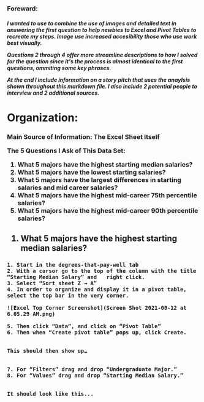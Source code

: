 
<h3>

Foreward:
  
  <h5> 
  
  I wanted to use to combine the use of images and detailed text in answering the first question to help newbies to Excel and Pivot Tables to recreate my steps. Image use increased accesibility those who use work best visually. 
   
  Questions 2 through 4 offer more streamline descriptions to how I solved for the question since it's the process is almost identical to the first questions, ommiting some key phrases. 
  
  At the end I include information on a story pitch that uses the anaylsis shown throughout this markdown file. I also include 2 potential people to interview and 2 additional sources. 

<h1>
Organization:
  
<h3>
  
**Main Source of Information:**
  The Excel Sheet Itself 
  
  The 5 Questions I Ask of This Data Set:
  
  1. What 5 majors have the highest starting median salaries?
  2. What 5 majors have the lowest starting salaries?
  3. What 5 majors have the largest differences in starting salaries and mid career salaries?
  4. What 5 majors have the highest mid-career 75th percentile salaries?
  5. What 5 majors have the highest mid-career 90th percentile salaries?
  
  

<h2>

1. What 5 majors have the highest starting median salaries?
  
  <h3>

    1. Start in the degrees-that-pay-well tab
    2. With a cursor go to the top of the column with the title “Starting Median Salary” and   right click.
    3. Select “Sort sheet Z → A”
    4. In order to organize and display it in a pivot table, select the top bar in the very corner.
    
    ![Excel Top Corner Screenshot](Screen Shot 2021-08-12 at 6.05.29 AM.png)
    
    5. Then click “Data”, and click on “Pivot Table”
    6. Then when “Create pivot table” pops up, click Create.
    
    
    This should then show up…
    
    
    7. For “Filters” drag and drop “Undergraduate Major.”
    8. For “Values” drag and drop “Starting Median Salary.”
    

    It should look like this...





